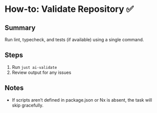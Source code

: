# How-to: Validate Repository ✅

## Summary

Run lint, typecheck, and tests (if available) using a single command.

## Steps

1. Run `just ai-validate`
2. Review output for any issues

## Notes

-   If scripts aren’t defined in package.json or Nx is absent, the task will skip gracefully.
